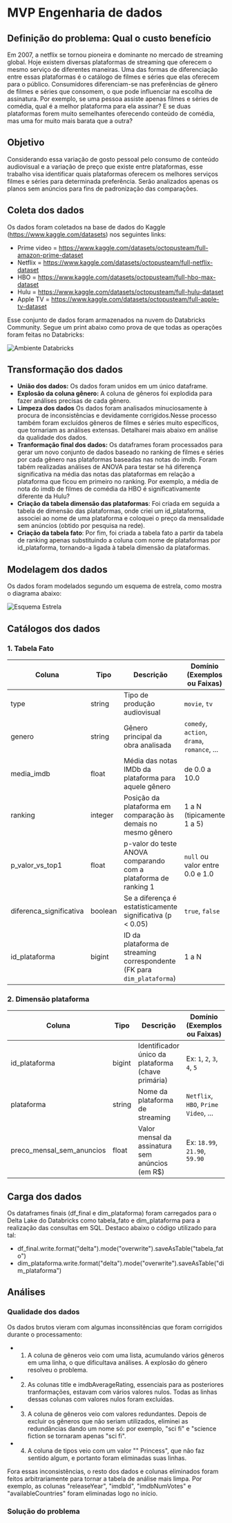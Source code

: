 # MVP Engenharia de dados
## Definição do problema: Qual o custo benefício 
Em 2007, a netflix se tornou pioneira e dominante no mercado de streaming global. Hoje existem diversas plataformas de streaming que oferecem o mesmo serviço de diferentes maneiras. Uma das formas de diferenciação entre essas plataformas é o catálogo de filmes e séries que elas oferecem para o público. Consumidores diferenciam-se nas preferências de gênero de filmes e séries que consomem, o que pode influenciar na escolha de assinatura. Por exemplo, se uma pessoa assiste apenas filmes e séries de comédia, qual é a melhor plataforma para ela assinar? E se duas plataformas forem muito semelhantes oferecendo conteúdo de comédia, mas uma for muito mais barata que a outra?  
## Objetivo
Considerando essa variação de gosto pessoal pelo consumo de conteúdo audiovisual e a variação de preço que existe entre plataformas, esse trabalho visa identificar quais plataformas oferecem os melhores serviços filmes e séries para determinada preferência. Serão analizados apenas os planos sem anúncios para fins de padronização das comparações.
## Coleta dos dados
Os dados foram coletados na base de dados do Kaggle (https://www.kaggle.com/datasets) nos seguintes links:

- Prime video =  https://www.kaggle.com/datasets/octopusteam/full-amazon-prime-dataset
- Netflix = https://www.kaggle.com/datasets/octopusteam/full-netflix-dataset
- HBO =  https://www.kaggle.com/datasets/octopusteam/full-hbo-max-dataset
- Hulu =  https://www.kaggle.com/datasets/octopusteam/full-hulu-dataset
- Apple TV = https://www.kaggle.com/datasets/octopusteam/full-apple-tv-dataset


Esse conjunto de dados foram armazenados na nuvem do Databricks Community. Segue um print abaixo como prova de que todas as operações foram feitas no Databricks:

![Ambiente Databricks](https://github.com/pedro1999-wolf/MVP---Engenharia-de-dados/blob/main/Print_Ambiente_Databricks.png)

## Transformação dos dados
- **União dos dados:** Os dados foram unidos em um único dataframe.
- **Explosão da coluna gênero:** A coluna de gêneros foi explodida para fazer análises precisas de cada gênero.
- **Limpeza dos dados** Os dados foram analisados minuciosamente à procura de inconsistências e devidamente corrigidos.Nesse processo também foram excluídos gêneros de filmes e séries muito específicos, que tornariam as análises extensas. Detalharei mais abaixo em análise da qualidade dos dados.
- **Tranformação final dos dados:** Os dataframes foram processados para gerar um novo conjunto de dados baseado no ranking de filmes e séries por cada gênero nas plataformas baseadas nas notas do imdb. Foram tabém realizadas análises de ANOVA para testar se há diferença significativa na média das notas das plataformas em relação a plataforma que ficou em primeiro no ranking. Por exemplo, a média de nota do imdb de filmes de comédia da HBO é significativamente diferente da Hulu? 
- **Criação da tabela dimensão das plataformas**: Foi criada em seguida a tabela de dimensão das plataformas, onde criei um id_plataforma, associei ao nome de uma plataforma e coloquei o preço da mensalidade sem anúncios (obtido por pesquisa na rede).
- **Criação da tabela fato**: Por fim, foi criada a tabela fato a partir da tabela de ranking apenas substituindo a coluna com nome de plataformas por id_plataforma, tornando-a ligada à tabela dimensão da plataformas.

  
## Modelagem dos dados
Os dados foram modelados segundo um esquema de estrela, como mostra o diagrama abaixo:

![Esquema Estrela](https://github.com/pedro1999-wolf/MVP---Engenharia-de-dados/blob/main/Esquema%20estrela.png)

## Catálogos dos dados

### 1. Tabela Fato
| Coluna                   | Tipo     | Descrição                                                                 | Domínio (Exemplos ou Faixas)               | Linhagem                                                                 |
|--------------------------|----------|---------------------------------------------------------------------------|--------------------------------------------|--------------------------------------------------------------------------|
| type                     | string   | Tipo de produção audiovisual                                              | `movie`, `tv`                              | Derivado da coluna `type` original dos CSVs por plataforma               |
| genero                   | string   | Gênero principal da obra analisada                                        | `comedy`, `action`, `drama`, `romance`, ...| Extraído da coluna `genres` após explosão e limpeza                     |
| media_imdb               | float    | Média das notas IMDb da plataforma para aquele gênero                     | de 0.0 a 10.0                               | Agregado a partir de `imdbAverageRating` por grupo                      |
| ranking                  | integer  | Posição da plataforma em comparação às demais no mesmo gênero             | 1 a N (tipicamente 1 a 5)                   | Calculado por média IMDb decrescente                                    |
| p_valor_vs_top1          | float    | p-valor do teste ANOVA comparando com a plataforma de ranking 1           | `null` ou valor entre 0.0 e 1.0             | Gerado com `scipy.stats.f_oneway()` entre Top1 e atual                  |
| diferenca_significativa | boolean  | Se a diferença é estatisticamente significativa (p < 0.05)                | `true`, `false`                            | Derivado do `p_valor_vs_top1`                                           |
| id_plataforma            | bigint   | ID da plataforma de streaming correspondente (FK para `dim_plataforma`)   | 1 a N                                      | Criado com `monotonically_increasing_id()` e referenciado por JOIN      |

### 2. Dimensão plataforma
| Coluna                   | Tipo     | Descrição                                                        | Domínio (Exemplos ou Faixas)         | Linhagem                                                      |
|--------------------------|----------|------------------------------------------------------------------|--------------------------------------|---------------------------------------------------------------|
| id_plataforma            | bigint   | Identificador único da plataforma (chave primária)              | Ex: `1`, `2`, `3`, `4`, `5`           | Gerado com `monotonically_increasing_id()` no PySpark         |
| plataforma               | string   | Nome da plataforma de streaming                                 | `Netflix`, `HBO`, `Prime Video`, ... | Adicionado manualmente durante ingestão dos CSVs              |
| preco_mensal_sem_anuncios| float    | Valor mensal da assinatura sem anúncios (em R$)                 | Ex: `18.99`, `21.90`, `59.90`         | Coletado manualmente de fontes oficiais no site de cada plano |

## Carga dos dados
Os dataframes finais (df_final e dim_plataforma) foram carregados para o Delta Lake do Databricks como tabela_fato e dim_plataforma para a realização das consultas em SQL. Destaco abaixo o código utilizado para tal:

- df_final.write.format("delta").mode("overwrite").saveAsTable("tabela_fato")
- dim_plataforma.write.format("delta").mode("overwrite").saveAsTable("dim_plataforma")

## Análises
### Qualidade dos dados
Os dados brutos vieram com algumas inconssitências que foram corrigidos durante o processamento:

- 1. A coluna de gêneros veio com uma lista, acumulando vários gêneros em uma linha, o que dificultava análises. A explosão do gênero resolveu o problema.
- 2. As colunas title e imdbAverageRating, essenciais para as posteriores tranformações, estavam com vários valores nulos. Todas as linhas dessas colunas com valores nulos foram excluídas.
- 3. A coluna de gêneros veio com valores redundantes. Depois de excluir os gêneros que não seriam utilizados, eliminei as redundâncias dando um nome só: por exemplo, "sci fi" e "science fiction se tornaram apenas "sci fi".
- 4. A coluna de tipos veio com um valor ""    Princess", que não faz sentido algum, e portanto foram eliminadas suas linhas.
 
Fora essas inconsistências, o resto dos dados e colunas eliminados foram feitos arbitrariamente para tornar a tabela de análise mais limpa. Por exemplo, as colunas "releaseYear", "imdbId", "imdbNumVotes" e "availableCountries" foram eliminadas logo no início.

### Solução do problema




